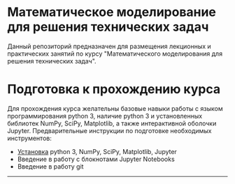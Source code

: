 # Математическое моделирование для решения технических задач

Данный репозиторий предназначен для размещения лекционных и практических занятий по курсу "Математического моделирования для решения технических задач".

# Подготовка к прохождению курса
Для прохождения курса желательны базовые навыки работы с языком программирования python 3, наличие python 3 и установленных библиотек NumPy, SciPy, Matplotlib, а также интерактивной оболочки Jupyter. Предварительные инструкции по подготовке необходимых инструментов:
 * [Установка](https://github.com/yakovenko-ivan/Mat_Model_for_Tech_Phys/files/prepare/Install.md) python 3, NumPy, SciPy, Matplotlib, Jupyter 
 * Введение в работу с блокнотами Jupyter Notebooks
 * Введение в работу git
 
 ___

